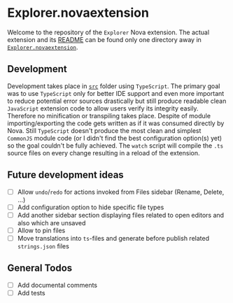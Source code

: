 # Explorer.novaextension
Welcome to the repository of the `Explorer` Nova extension.
The actual extension and its [README](./Explorer.novaextension/README.md) can be found only one directory away in [`Explorer.novaextension`](./Explorer.novaextension).

## Development
Development takes place in [`src`](./src) folder using `TypeScript`.
The primary goal was to use `TypeScript` only for better IDE support and even more important to reduce potential error sources drastically but still produce readable clean `JavaScript` extension code to allow users verify its integrity easily.
Therefore no minification or transpiling takes place.
Despite of module importing/exporting the code gets written as if it was consumed directly by Nova.
Still `TypeScript` doesn't produce the most clean and simplest `CommonJS` module code (or I didn't find the best configuration option(s) yet) so the goal couldn't be fully achieved.
The `watch` script will compile the `.ts` source files on every change resulting in a reload of the extension.

## Future development ideas
- [ ] Allow `undo`/`redo` for actions invoked from Files sidebar (Rename, Delete, ...)
- [ ] Add configuration option to hide specific file types
- [ ] Add another sidebar section displaying files related to open editors and also which are unsaved
- [ ] Allow to pin files
- [ ] Move translations into `ts`-files and generate before publish related `strings.json` files

## General Todos
- [ ] Add documental comments
- [ ] Add tests